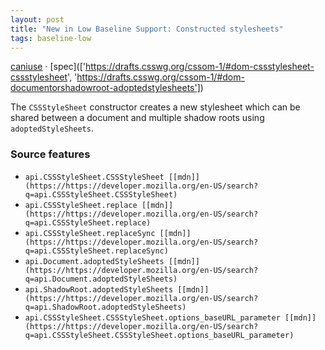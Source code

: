 ```yaml
---
layout: post
title: "New in Low Baseline Support: Constructed stylesheets"
tags: baseline-low
---
```


[caniuse](https://caniuse.com/?search=constructed-stylesheets) · [spec](['https://drafts.csswg.org/cssom-1/#dom-cssstylesheet-cssstylesheet', 'https://drafts.csswg.org/cssom-1/#dom-documentorshadowroot-adoptedstylesheets'])

The `CSSStyleSheet` constructor creates a new stylesheet which can be shared between a document and multiple shadow roots using `adoptedStyleSheets`.

### Source features

- ``api.CSSStyleSheet.CSSStyleSheet [[mdn]](https://https://developer.mozilla.org/en-US/search?q=api.CSSStyleSheet.CSSStyleSheet)``
- ``api.CSSStyleSheet.replace [[mdn]](https://https://developer.mozilla.org/en-US/search?q=api.CSSStyleSheet.replace)``
- ``api.CSSStyleSheet.replaceSync [[mdn]](https://https://developer.mozilla.org/en-US/search?q=api.CSSStyleSheet.replaceSync)``
- ``api.Document.adoptedStyleSheets [[mdn]](https://https://developer.mozilla.org/en-US/search?q=api.Document.adoptedStyleSheets)``
- ``api.ShadowRoot.adoptedStyleSheets [[mdn]](https://https://developer.mozilla.org/en-US/search?q=api.ShadowRoot.adoptedStyleSheets)``
- ``api.CSSStyleSheet.CSSStyleSheet.options_baseURL_parameter [[mdn]](https://https://developer.mozilla.org/en-US/search?q=api.CSSStyleSheet.CSSStyleSheet.options_baseURL_parameter)``
